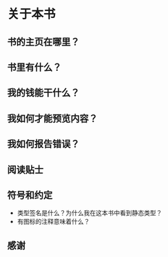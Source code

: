 # 关于本书

## 书的主页在哪里？
## 书里有什么？
## 我的钱能干什么？
## 我如何才能预览内容？
## 我如何报告错误？
## 阅读贴士
## 符号和约定
  - 类型签名是什么？为什么我在这本书中看到静态类型？  
  - 有图标的注释意味着什么？
## 感谢